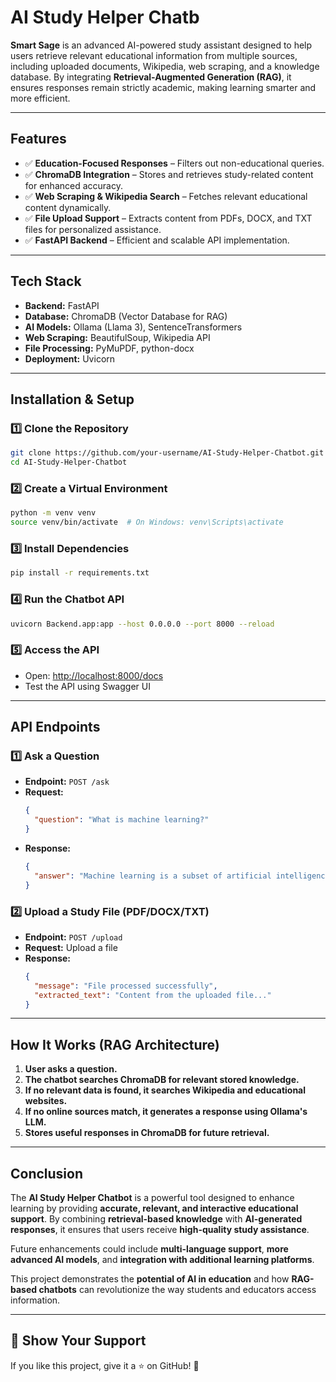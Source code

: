# AI Study Helper Chatb

**Smart Sage** is an advanced AI-powered study assistant designed to help users retrieve relevant educational information from multiple sources, including uploaded documents, Wikipedia, web scraping, and a knowledge database. By integrating **Retrieval-Augmented Generation (RAG)**, it ensures responses remain strictly academic, making learning smarter and more efficient.  

---

## Features

- ✅ **Education-Focused Responses** – Filters out non-educational queries.
- ✅ **ChromaDB Integration** – Stores and retrieves study-related content for enhanced accuracy.
- ✅ **Web Scraping & Wikipedia Search** – Fetches relevant educational content dynamically.
- ✅ **File Upload Support** – Extracts content from PDFs, DOCX, and TXT files for personalized assistance.
- ✅ **FastAPI Backend** – Efficient and scalable API implementation.

---

## Tech Stack

- **Backend:** FastAPI  
- **Database:** ChromaDB (Vector Database for RAG)  
- **AI Models:** Ollama (Llama 3), SentenceTransformers  
- **Web Scraping:** BeautifulSoup, Wikipedia API  
- **File Processing:** PyMuPDF, python-docx  
- **Deployment:** Uvicorn  

---

## Installation & Setup

### 1️⃣ Clone the Repository
```bash
git clone https://github.com/your-username/AI-Study-Helper-Chatbot.git
cd AI-Study-Helper-Chatbot
```

### 2️⃣ Create a Virtual Environment
```bash
python -m venv venv
source venv/bin/activate  # On Windows: venv\Scripts\activate
```

### 3️⃣ Install Dependencies
```bash
pip install -r requirements.txt
```

### 4️⃣ Run the Chatbot API
```bash
uvicorn Backend.app:app --host 0.0.0.0 --port 8000 --reload
```

### 5️⃣ Access the API
- Open: [http://localhost:8000/docs](http://localhost:8000/docs)  
- Test the API using Swagger UI  

---

## API Endpoints

### 1️⃣ Ask a Question
- **Endpoint:** `POST /ask`
- **Request:**
  ```json
  {
    "question": "What is machine learning?"
  }
  ```
- **Response:**
  ```json
  {
    "answer": "Machine learning is a subset of artificial intelligence that enables systems to learn from data and improve their performance without explicit programming."
  }
  ```

### 2️⃣ Upload a Study File (PDF/DOCX/TXT)
- **Endpoint:** `POST /upload`
- **Request:** Upload a file  
- **Response:**
  ```json
  {
    "message": "File processed successfully",
    "extracted_text": "Content from the uploaded file..."
  }
  ```

---

## How It Works (RAG Architecture)

1. **User asks a question.**  
2. **The chatbot searches ChromaDB for relevant stored knowledge.**  
3. **If no relevant data is found, it searches Wikipedia and educational websites.**  
4. **If no online sources match, it generates a response using Ollama's LLM.**  
5. **Stores useful responses in ChromaDB for future retrieval.**  

---

## Conclusion

The **AI Study Helper Chatbot** is a powerful tool designed to enhance learning by providing **accurate, relevant, and interactive educational support**. By combining **retrieval-based knowledge** with **AI-generated responses**, it ensures that users receive **high-quality study assistance**.

Future enhancements could include **multi-language support**, **more advanced AI models**, and **integration with additional learning platforms**.  

This project demonstrates the **potential of AI in education** and how **RAG-based chatbots** can revolutionize the way students and educators access information.

---

## 🌟 Show Your Support

If you like this project, give it a ⭐ on GitHub! 🚀


